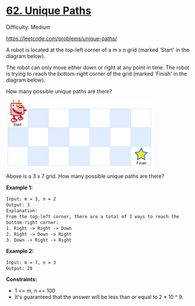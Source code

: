 # [62. Unique Paths](https://leetcode.com/problems/unique-paths/)

Difficulty: Medium

https://leetcode.com/problems/unique-paths/

A robot is located at the top-left corner of a m x n grid (marked 'Start' in the diagram below).

The robot can only move either down or right at any point in time. The robot is trying to reach the bottom-right corner of the grid (marked 'Finish' in the diagram below).

How many possible unique paths are there?

![robot_maze](assets/robot_maze.png)

Above is a 3 x 7 grid. How many possible unique paths are there?

**Example 1:**
```
Input: m = 3, n = 2
Output: 3
Explanation:
From the top-left corner, there are a total of 3 ways to reach the bottom-right corner:
1. Right -> Right -> Down
2. Right -> Down -> Right
3. Down -> Right -> Right
```

**Example 2:**
```
Input: m = 7, n = 3
Output: 28
```

**Constraints:**

* 1 <= m, n <= 100
* It's guaranteed that the answer will be less than or equal to 2 * 10 ^ 9.

